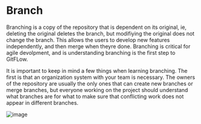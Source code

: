 # Branch

Branching is a copy of the repository that is dependent on its original, ie, deleting the original deletes the branch, but modifiying the original does not change the branch. This allows the users to develop new features independently, and then merge when theyre done. Branching is critical for agile devolpment, and is understanding branching is the first step to GitFLow. 

It is important to keep in mind a few things when learning branching. The first is that an organization system with your team is necessary. The owners of the repository are usually the only ones that can create new branches or merge branches, but everyone working on the project should understand what branches are for what to make sure that conflicting work does not appear in different branches. 

![image](https://github.com/sehrishsaeed/miniproject1-601-ac/blob/main/images/gitBranch.PNG)
